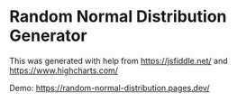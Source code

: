 Random Normal Distribution Generator
====================================

This was generated with help from https://jsfiddle.net/ and  https://www.highcharts.com/

Demo: https://random-normal-distribution.pages.dev/

